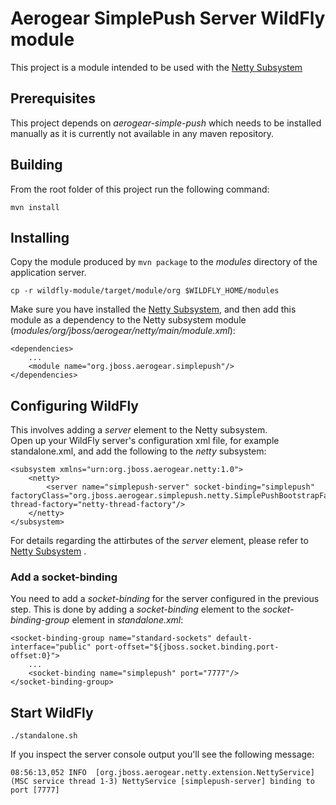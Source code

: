 # Aerogear SimplePush Server WildFly module
This project is a module intended to be used with the [Netty Subsystem](https://github.com/danbev/netty-subsystem)

## Prerequisites 
This project depends on _aerogear-simple-push_ which needs to be installed manually as it is currently not available in any
maven repository. 

## Building
From the root folder of this project run the following command:

    mvn install

## Installing
Copy the module produced by ```mvn package``` to the _modules_ directory of the application server.

    cp -r wildfly-module/target/module/org $WILDFLY_HOME/modules
    
Make sure you have installed the [Netty Subsystem](https://github.com/danbev/netty-subsystem), and then add this module as 
a dependency to the Netty subsystem module (_modules/org/jboss/aerogear/netty/main/module.xml_):

    <dependencies>
        ...
        <module name="org.jboss.aerogear.simplepush"/>
    </dependencies>
    
## Configuring WildFly
This involves adding a _server_ element to the Netty subsystem.  
Open up your WildFly server's configuration xml file, for example standalone.xml, and add the following to the _netty_ subsystem:

    <subsystem xmlns="urn:org.jboss.aerogear.netty:1.0">
        <netty>
            <server name="simplepush-server" socket-binding="simplepush" factoryClass="org.jboss.aerogear.simplepush.netty.SimplePushBootstrapFactory" thread-factory="netty-thread-factory"/>
        </netty>
    </subsystem>
    
For details regarding the attirbutes of the _server_ element, please refer to [Netty Subsystem](https://github.com/danbev/netty-subsystem) .

### Add a socket-binding    
You need to add a _socket-binding_ for the server configured in the previous step. This is done by adding a _socket-binding_ element
to the _socket-binding-group_ element in _standalone.xml_:

    <socket-binding-group name="standard-sockets" default-interface="public" port-offset="${jboss.socket.binding.port-offset:0}">
        ...
        <socket-binding name="simplepush" port="7777"/>
    </socket-binding-group>  

## Start WildFly

    ./standalone.sh

If you inspect the server console output you'll see the following message:

    08:56:13,052 INFO  [org.jboss.aerogear.netty.extension.NettyService] (MSC service thread 1-3) NettyService [simplepush-server] binding to port [7777]    

    
    



    